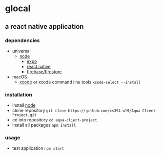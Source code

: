 # glocal
## a react native application

### dependencies
- universal
    - [node](https://nodejs.org/en/)
        - [expo](https://expo.io/)
        - [react native](https://facebook.github.io/react-native/)
        - [firebase/firestore](https://console.firebase.google.com/)
- macOS
    - [xcode](https://developer.apple.com/xcode/) or xcode command line tools `xcode-select --install`

### installation
- install [node](https://nodejs.org/en/)
- clone repository `git clone https://github.com/cs394-w19/Aqua-Client-Project.git`
- cd into repository `cd aqua-client-project`
- install all packages `npm install`

### usage
- test application `npm start`